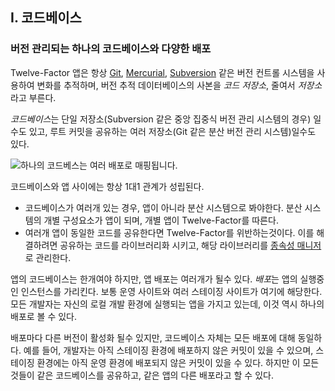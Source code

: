 ## I. 코드베이스
### 버전 관리되는 하나의 코드베이스와 다양한 배포

Twelve-Factor 앱은 항상 [Git](http://git-scm.com/), [Mercurial](https://www.mercurial-scm.org/), [Subversion](http://subversion.apache.org/) 같은 버전 컨트롤 시스템을 사용하여 변화를 추적하며, 버전 추적 데이터베이스의 사본을 *코드 저장소*, 줄여서 *저장소*라고 부른다.

*코드베이스*는 단일 저장소(Subversion 같은 중앙 집중식 버전 관리 시스템의 경우) 일수도 있고, 루트 커밋을 공유하는 여러 저장소(Git 같은 분산 버전 관리 시스템)일수도 있다. 

![하나의 코드베스는 여러 배포로 매핑됩니다.](/images/codebase-deploys.png)

코드베이스와 앱 사이에는 항상 1대1 관계가 성립된다.

* 코드베이스가 여러개 있는 경우, 앱이 아니라 분산 시스템으로 봐야한다. 분산 시스템의 개별 구성요소가 앱이 되며, 개별 앱이 Twelve-Factor를 따른다.
* 여러개 앱이 동일한 코드를 공유한다면 Twelve-Factor를 위반하는것이다. 이를 해결하려면 공유하는 코드를 라이브러리화 시키고, 해당 라이브러리를 [종속성 매니저](/dependencies)로 관리한다.

앱의 코드베이스는 한개여야  하지만, 앱 배포는 여러개가 될수 있다. *배포*는 앱의 실행중인 인스턴스를 가리킨다. 보통 운영 사이트와 여러 스테이징 사이트가 여기에 해당한다. 모든 개발자는 자신의 로컬 개발 환경에 실행되는 앱을 가지고 있는데, 이것 역시 하나의 배포로 볼 수 있다.

배포마다 다른 버전이 활성화 될수 있지만, 코드베이스 자체는 모든 배포에 대해 동일하다. 예를 들어, 개발자는 아직 스테이징 환경에 배포하지 않은 커밋이 있을 수 있으며, 스테이징 환경에는 아직 운영 환경에 배포되지 않은 커밋이 있을 수 있다. 하지만 이 모든 것들이 같은 코드베이스를 공유하고, 같은 앱의 다른 배포라고 할 수 있다.